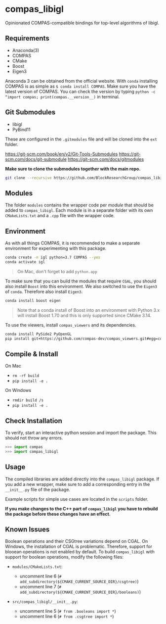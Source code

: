 # compas_libigl

Opinionated COMPAS-compatible bindings for top-level algorithms of libigl.

## Requirements

* Anaconda(3)
* COMPAS
* CMake
* Boost
* Eigen3

Anaconda 3 can be obtained from the official website. With `conda` installing COMPAS is as simple as `$ conda install COMPAS`. Make sure you have the latest version of COMPAS. You can check the version by typing `python -c “import compas; print(compas.__version__)` in terminal.

## Git Submodules

* libigl
* PyBind11

These are configured in the `.gitmodules` file and will be cloned into the `ext` folder.

<https://git-scm.com/book/en/v2/Git-Tools-Submodules>
<https://git-scm.com/docs/git-submodule>
<https://git-scm.com/docs/gitmodules>

**Make sure to clone the submodules together with the main repo.**

```bash
git clone --recursive https://github.com/BlockResearchGroup/compas_libigl.git
```

## Modules

The folder `modules` contains the wrapper code per *module* that should be added to `compas_libigl`.
Each module is in a separate folder with its own `CMakeLists.txt` and a `.cpp` file with the wrapper code.

## Environment

As with all things COMPAS, it is recommended to make a separate environment for experimenting with this package.

```bash
conda create -n igl python=3.7 COMPAS --yes
conda activate igl
```

> On Mac, don't forget to add `python.app`

To make sure that you can build the modules that require `CGAL`, you should also install `Boost` into this environment.
We also switched to use the `Eigen3` of `conda`. Therefore also install `Eigen3`.

```bash
conda install boost eigen
```

> Note that a conda install of Boost into an environment with Python 3.x will install Boost 1.70 and this is only supported since CMake 3.14.

To use the viewers, install `compas_viewers` and its dependencies.

```bash
conda install PySide2 PyOpenGL
pip install git+https://github.com/compas-dev/compas_viewers.git#egg=compas_viewers
```

## Compile & Install

On Mac

* `rm -rf build`
* `pip install -e .`

On Windows

* `rmdir build /s`
* `pip install -e .`

## Check Installation

To verify, start an interactive python session and import the package. This should not throw any errors.

```python
>>> import compas
>>> import compas_libigl
```

## Usage

The compiled libraries are added directly into the `compas_libigl` package.
If you add a new wrapper, make sure to add a corresponding entry in the `__init__.py` file of the package.

Example scripts for simple use cases are located in the `scripts` folder.

**If you make changes to the C++ part of `compas_libigl` you have to rebuild the package before these changes have an effect.**

## Known Issues

Boolean operations and their CSGtree variations depend on CGAL.
On Windows, the installation of CGAL is problematic.
Therefore, support for blooean operations is not enabled by default.
To build `compas_libigl` with support for boolean operations, modify the following files:

* `modules/CMakeLists.txt`:

  * uncomment line 6 (`# add_subdirectory(${CMAKE_CURRENT_SOURCE_DIR}/csgtree)`)
  * uncomment line 7 (`# add_subdirectory(${CMAKE_CURRENT_SOURCE_DIR}/booleans)`)

* `src/compas_libigl/__init__.py`:

  * uncomment line 5 (`# from .booleans import *`)
  * uncomment line 6 (`# from .csgtree import *`)
